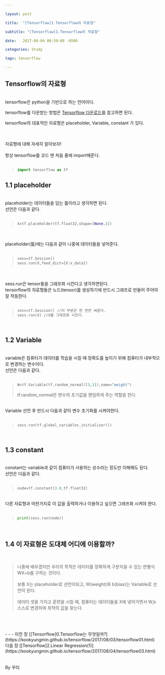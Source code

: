 ```yaml
---

layout: post

title:  "[Tensorflow]1.Tensorflow의 자료형"

subtitle: "[Tensorflow]1.Tensorflow의 자료형"

date:   2017-08-04 08:59:00 -0500

categories: Study

tags: tensorflow

---
```


## Tensorflow의 자료형
<br>
tensorflow은 python을 기반으로 하는 언어이다.

tensorflow를 다운받는 방법은 [Tensorflow 다운로드](http://www.tensorflow.org/install/)를 참고하면 된다.

tensorflow의 대표적인 자료형은 placeholder, Variable, constant 가 있다. 

<br>
<br>
자료형에 대해 자세히 알아보자!
<br>
<br>
항상 tensorflow를 코드 맨 처음 줄에 import해준다.
<br><br>

>```python
>import tensorflow as tf
>```


## 1.1 placeholder 
<br>  
placeholder는 데이터들을 담는 틀이라고 생각하면 된다.
<br>
선언은 다음과 같다.
<br><br>

>```python
>X=tf.placeholder(tf.float32,shape=[None,3])
>```

<br>
<br>
placeholder(틀)에는 다음과 같이 나중에 데이터들을 넣어준다.
<br><br>

>```python
>sess=tf.Session()
>sess.run(X,feed_dict={X:x_data})
>```

<br>
<br>
sess.run은 tensor들을 그래프화 시킨다고 생각하면된다.
<br>
tensorflow의 자료형들은 노드(tensor)를 생성하기에 반드시 그래프로 만들어 주어야 잘 작동한다.
<br><br>

>```python
>sess=tf.Session() //이 부분은 한 번만 써준다.
>sess.run(X) //X를 그래프화 시킨다.
>```

<br>

## 1.2 Variable
<br>
variable은 컴퓨터가 데이터를 학습을 시킬 때 정확도를 높이기 위해 컴퓨터가 내부적으로 변경하는 변수이다.
<br>
선언은 다음과 같다.
<br><br>

>```python
>W=tf.Variable(tf.random_normal([3,1]),name="weight")
>```
>tf.random_normal은 변수의 초기값을 랜덤하게 주는 역할을 한다.

<br>
Variable 선언 후 반드시 다음과 같이 변수 초기화를 시켜야한다.
<br><br>

>```python
>sess.run(tf.global_variables_initializer())
>```

<br>

## 1.3 constant
<br>
constant는 variable과 같이 컴퓨터가 사용하는 상수라는 정도만 이해해도 된다.
<br>
선언은 다음과 같다.
<br><br>

>```python
>node=tf.constant(3.0,tf.float32)
>```

<br>
다른 자료형과 마찬가지로 이 값을 출력하거나 이용하고 싶으면 그래프화 시켜야 한다.
<br><br>

>```python
>print(sess.run(node))
>```

<br>

## 1.4 이 자료형은 도대체 어디에 이용할까?
<br>

>나중에 배우겠지만 우리의 목적은 데이터를 정확하게 구분지을 수 있는 판별식 WX+b를 구하는 것이다.<br><br>
>보통 X는 placeholder로 선언이되고, W(weight)와 b(bias)는 Variable로 선언이 된다.<br><br>
>데이터 셋을 가지고 훈련을 시킬 때, 컴퓨터는 데이터들을 X에 넣어가면서 W,b 스스로 변경하여 최적의 값을 찾는다.

<br>
<br>
<br>
- - -
이전 장 [[Tensorflow]0.Tensorflow는 무엇일까?](https://kookyungmin.github.io/tensorflow/2017/08/03/tensorflow01.html)
<br>
다음 장 [[Tensorflow]2.Linear Regression(1)](https://kookyungmin.github.io/tensorflow/2017/08/04/tensorflow03.html)
<br>
<br>
<br>
By 꾸리

